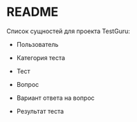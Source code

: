 # README
Cписок сущностей для проекта TestGuru:

* Пользователь

* Категория теста

* Тест

* Вопрос

* Вариант ответа на вопрос

* Результат теста

